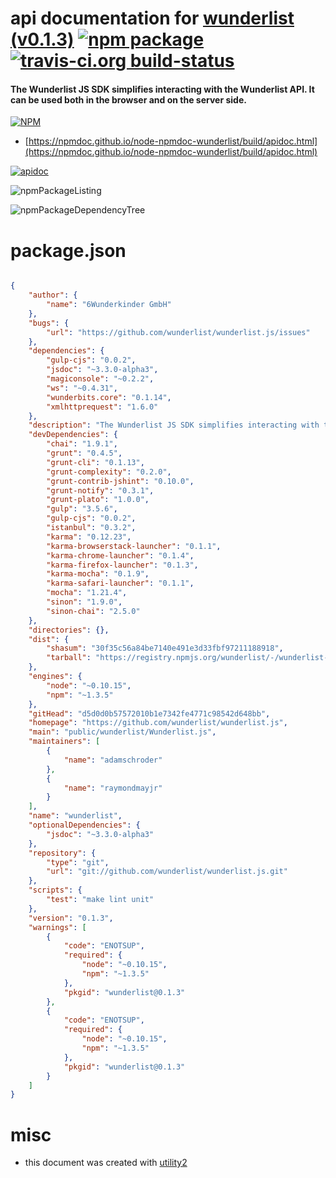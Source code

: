 # api documentation for  [wunderlist (v0.1.3)](https://github.com/wunderlist/wunderlist.js)  [![npm package](https://img.shields.io/npm/v/npmdoc-wunderlist.svg?style=flat-square)](https://www.npmjs.org/package/npmdoc-wunderlist) [![travis-ci.org build-status](https://api.travis-ci.org/npmdoc/node-npmdoc-wunderlist.svg)](https://travis-ci.org/npmdoc/node-npmdoc-wunderlist)
#### The Wunderlist JS SDK simplifies interacting with the Wunderlist API. It can be used both in the browser and on the server side.

[![NPM](https://nodei.co/npm/wunderlist.png?downloads=true&downloadRank=true&stars=true)](https://www.npmjs.com/package/wunderlist)

- [https://npmdoc.github.io/node-npmdoc-wunderlist/build/apidoc.html](https://npmdoc.github.io/node-npmdoc-wunderlist/build/apidoc.html)

[![apidoc](https://npmdoc.github.io/node-npmdoc-wunderlist/build/screenCapture.buildCi.browser.%252Ftmp%252Fbuild%252Fapidoc.html.png)](https://npmdoc.github.io/node-npmdoc-wunderlist/build/apidoc.html)

![npmPackageListing](https://npmdoc.github.io/node-npmdoc-wunderlist/build/screenCapture.npmPackageListing.svg)

![npmPackageDependencyTree](https://npmdoc.github.io/node-npmdoc-wunderlist/build/screenCapture.npmPackageDependencyTree.svg)



# package.json

```json

{
    "author": {
        "name": "6Wunderkinder GmbH"
    },
    "bugs": {
        "url": "https://github.com/wunderlist/wunderlist.js/issues"
    },
    "dependencies": {
        "gulp-cjs": "0.0.2",
        "jsdoc": "~3.3.0-alpha3",
        "magiconsole": "~0.2.2",
        "ws": "~0.4.31",
        "wunderbits.core": "0.1.14",
        "xmlhttprequest": "1.6.0"
    },
    "description": "The Wunderlist JS SDK simplifies interacting with the Wunderlist API. It can be used both in the browser and on the server side.",
    "devDependencies": {
        "chai": "1.9.1",
        "grunt": "0.4.5",
        "grunt-cli": "0.1.13",
        "grunt-complexity": "0.2.0",
        "grunt-contrib-jshint": "0.10.0",
        "grunt-notify": "0.3.1",
        "grunt-plato": "1.0.0",
        "gulp": "3.5.6",
        "gulp-cjs": "0.0.2",
        "istanbul": "0.3.2",
        "karma": "0.12.23",
        "karma-browserstack-launcher": "0.1.1",
        "karma-chrome-launcher": "0.1.4",
        "karma-firefox-launcher": "0.1.3",
        "karma-mocha": "0.1.9",
        "karma-safari-launcher": "0.1.1",
        "mocha": "1.21.4",
        "sinon": "1.9.0",
        "sinon-chai": "2.5.0"
    },
    "directories": {},
    "dist": {
        "shasum": "30f35c56a84be7140e491e3d33fbf97211188918",
        "tarball": "https://registry.npmjs.org/wunderlist/-/wunderlist-0.1.3.tgz"
    },
    "engines": {
        "node": "~0.10.15",
        "npm": "~1.3.5"
    },
    "gitHead": "d5d0d0b57572010b1e7342fe4771c98542d648bb",
    "homepage": "https://github.com/wunderlist/wunderlist.js",
    "main": "public/wunderlist/Wunderlist.js",
    "maintainers": [
        {
            "name": "adamschroder"
        },
        {
            "name": "raymondmayjr"
        }
    ],
    "name": "wunderlist",
    "optionalDependencies": {
        "jsdoc": "~3.3.0-alpha3"
    },
    "repository": {
        "type": "git",
        "url": "git://github.com/wunderlist/wunderlist.js.git"
    },
    "scripts": {
        "test": "make lint unit"
    },
    "version": "0.1.3",
    "warnings": [
        {
            "code": "ENOTSUP",
            "required": {
                "node": "~0.10.15",
                "npm": "~1.3.5"
            },
            "pkgid": "wunderlist@0.1.3"
        },
        {
            "code": "ENOTSUP",
            "required": {
                "node": "~0.10.15",
                "npm": "~1.3.5"
            },
            "pkgid": "wunderlist@0.1.3"
        }
    ]
}
```



# misc
- this document was created with [utility2](https://github.com/kaizhu256/node-utility2)
